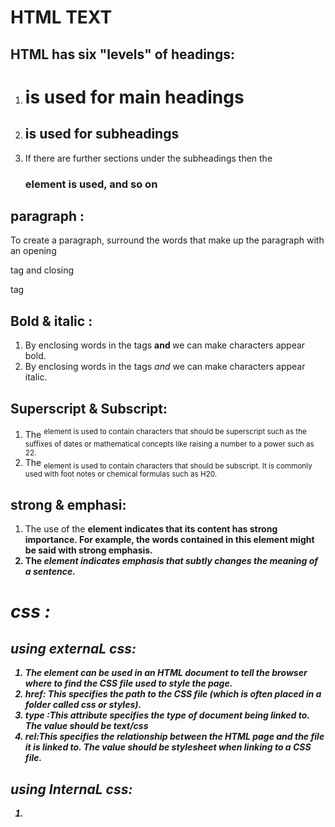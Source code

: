 # HTML TEXT
## HTML has six "levels" of headings:
1. <h1> is used for main headings
2. <h2> is used for subheadings
3. If there are further sections under the subheadings then the <h3> element is used, and so on

## paragraph :
To create a paragraph, surround the words that make up the paragraph with an opening <p>tag and closing </p> tag
## Bold & italic :
1. By enclosing words in the tags <b> and </b> we can make characters appear bold.
2. By enclosing words in the tags <i> and </i> we can make characters appear italic.
## Superscript & Subscript:
1. The <sup> element is used to contain characters that should be superscript such as the suffixes of dates or mathematical concepts like raising a number to a power such as 22.
2. The <sub> element is used to contain characters that should be subscript. It is commonly used with foot notes or chemical formulas such as H20.

## strong & emphasi:
1. The use of the <strong>element indicates that its content has strong importance. For example, the words contained in this element might be said with strong emphasis.
2. The <em> element indicates emphasis that subtly changes the meaning of a sentence.

# css :

## using externaL css:
1. The <link> element can be used in an HTML document to tell the browser where to find the CSS file used to style the page.
2. href: This specifies the path to the CSS file (which is often placed in a folder called css or styles).
3. type :This attribute specifies the type of document being linked to. The value should be text/css
4. rel:This specifies the relationship between the HTML page and the file it is linked to. The value should be stylesheet when linking to a CSS file.
## using InternaL css:
1. <style>:You can also include CSS rules within an HTML page by placing them inside a <style> element, which usually sits inside the <head> element of the page.
2. There are many different types of CSS selector that allow you to target rules to specific elements in an HTML document. 
CSS selectors are case sensitive, so they must match element names and attribute values exactly.
![CSS selectors](https://csharpcorner.azureedge.net/UploadFile/9a9e6f/selectors-in-css/Images/types%20of%20selectors.jpg)

## how css ruLes cascade:
1. Last rule: f the two selectors are identical, the latter of the two will take precedence. Here you can  see the second i selector takes precedence over the first.
2. SpecIfIcit:If one selector is more specific than the others, the more specific rule will take precedence over more general ones
3. important:You can add !important after any property value to indicate that it should be considered more important than other rules that apply to the same element.

# script :
1. A script is a series of instructions that a computer can follow one-by-one. Each individual instruction or step is known as a statement. Statements should end with a semicolon. 
2. You should write comments to explain what your code does. They help make your code easier to read and understand. This can help you and others who read your code.
3.  script will have to temporarily store the bits of information it needs to do its job. It can store t his data in variables. When you write JavaSc

4. DATA TYPES:
* NUMERIC DATA TYPE
* STRING DATA TYPE 
* BOOLEAN DATA TYPE 
5. USING A VARIABLE: 
* TO STORE A NUMBER 
* TO STORE A STRING
* TO STORE A BOOLEAN